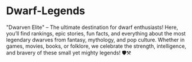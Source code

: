 # Dwarf-Legends
"Dwarven Elite" – The ultimate destination for dwarf enthusiasts! Here, you’ll find rankings, epic stories, fun facts, and everything about the most legendary dwarves from fantasy, mythology, and pop culture. Whether in games, movies, books, or folklore, we celebrate the strength, intelligence, and bravery of these small yet mighty legends! 🛡️⚒️
